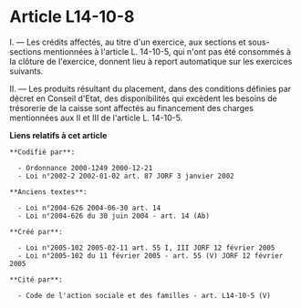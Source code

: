 # Article L14-10-8

I. ― Les crédits affectés, au titre d'un exercice, aux sections et sous-sections mentionnées à l'article L. 14-10-5, qui
n'ont pas été consommés à la clôture de l'exercice, donnent lieu à report automatique sur les exercices suivants. 

II. ― Les produits résultant du placement, dans des conditions définies par décret en Conseil d'Etat, des disponibilités qui
excèdent les besoins de trésorerie de la caisse sont affectés au financement des charges mentionnées aux II et III de
l'article L. 14-10-5.

**Liens relatifs à cet article**

	**Codifié par**:

	  - Ordonnance 2000-1249 2000-12-21
	  - Loi n°2002-2 2002-01-02 art. 87 JORF 3 janvier 2002

	**Anciens textes**:

	  - Loi n°2004-626 2004-06-30 art. 14
	  - Loi n°2004-626 du 30 juin 2004 - art. 14 (Ab)

	**Créé par**:

	  - Loi n°2005-102 2005-02-11 art. 55 I, III JORF 12 février 2005
	  - Loi n°2005-102 du 11 février 2005 - art. 55 (V) JORF 12 février 2005

	**Cité par**:

	  - Code de l'action sociale et des familles - art. L14-10-5 (V)
